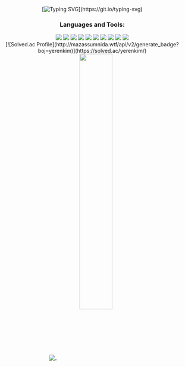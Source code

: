<!-- hi my name is yerin kim-->
<div align="center">
  
  [![Typing SVG](https://readme-typing-svg.demolab.com?font=Fira+Code&weight=600&size=30&pause=1000&color=CB6FFF&center=true&vCenter=true&multiline=true&width=500&lines=Hi%F0%9F%91%8B%2C+My+name+is+Yerin+Kim.)](https://git.io/typing-svg)
</div>

<div align="center">
  <h3>Languages and Tools:</h3>
  <img src="https://img.shields.io/badge/JAVA-007396?style=for-the-badge&logo=Java&logoColor=white">
  <img src="https://img.shields.io/badge/Kotlin-7F52FF?style=for-the-badge&logo=Kotlin&logoColor=white">
  <img src="https://img.shields.io/badge/Python-3776AB?style=for-the-badge&logo=Python&logoColor=white">
  <img src="https://img.shields.io/badge/Firebase-FFCA28?style=for-the-badge&logo=Firebase&logoColor=white">
  <img src="https://img.shields.io/badge/MySQL-4479A1?style=for-the-badge&logo=MySQL&logoColor=white">
  <img src="https://img.shields.io/badge/Gradle-02303A?style=for-the-badge&logo=Gradle&logoColor=white">
  <img src="https://img.shields.io/badge/GitHub-181717?style=for-the-badge&logo=GitHub&logoColor=white">
  <img src="https://img.shields.io/badge/Notion-000000?style=for-the-badge&logo=Notion&logoColor=white">
  <img src="https://img.shields.io/badge/Android Studio-3DDC84?style=for-the-badge&logo=Android Studio&logoColor=white">
  <img src="https://img.shields.io/badge/IntelliJ IDEA-000000?style=for-the-badge&logo=IntelliJ IDEA&logoColor=white">
  
</div>

<div align="center">
  [![Solved.ac Profile](http://mazassumnida.wtf/api/v2/generate_badge?boj=yerenkim)](https://solved.ac/yerenkim/)
</div>

<div align="center">
   <a href="s">
    <img align="center" src="https://github-readme-stats.vercel.app/api/top-langs/?username=Wise-99&exclude_repo=dkssud8150.github.io&layout=compact&theme=transparent" />
  
  <a href="s">
    <img align="center" src="https://github-readme-stats.vercel.app/api?username=Wise-99&theme=transparent&show_icons=true" width="42%" />
  </a>
</div>
